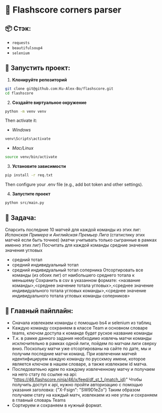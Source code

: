 # 📝 Flashscore corners parser

## 📦 Стэк:

- `requests`
- `beautifulsoup4` 
- `selenium` 

## 🚀 Запустить проект:

1. **Клонируйте репозиторий**

```bash
git clone git@github.com:Ku-Alex-Bo/flashscore.git
cd flashscore
```

2. **Создайте виртуальное окружение**
```bash
python -m venv venv
```
Then activate it:
- *Windows*
```bash
venv\Scripts\activate
```
- *Mac/Linux*
```bash
source venv/bin/activate
```

3. **Установите зависимости**
```bash
pip install -r req.txt
```
Then configure your .env file (e.g., add bot token and other settings).

4. **Запустите проект**
```bash
python src/main.py
```

## 📌 Задача:
Спарсить последние 10 матчей для каждой команды из этих лиг: *Испанская Примера* и *Английская Премьер Лига* (статистику этих матчей если быть точнее) (матчи учитывать только сыгранные в рамках именно этих лиг)
Посчитать для каждой команды средние значения значения угловых
- средний тотал
- средний индивидуальный тотал
- средний индивидуальный тотал соперника
Отсортировать все команды (из обоих лиг) от наибольшего среднего тотала к меньшему
Сохранить в csv в указанном формате:
<название команды>,<среднее значение тотала угловых>,<среднее значение индивидуального тотала угловых команды>,<среднее значение индивидуального тотала угловых команды соперников>

## 📜 Главный пайплайн:

- Сначала извлекаем команды с помощью bs4 и selenium из таблиц
- Каждую команду сохраняем в классе Team и основном словаре teams, ключом доступа к команде будет руское название команды
- Т.к. в рамке данного задания необходимо извлечь матчи команды исключительно в рамках одной лиги, пойдем по матчам лиги сверху вниз.
  Поскольку матчи уже отсортированы на сайте по дате, мы и получим последние матчи команд. При извлечении матчей идентифицируем каждую команду по русскмоу имени,
  которое является ключом в нашем словаре, а также извлекаем id матча.
- Последоватеьно идем по каждому извлеченному матчу и получаем на него стату по ссылке на api: "https://46.flashscore.ninja/46/x/feed/df_st_1_{match_id}"
  Чтобы получить доступ к api, нужно пройти авторизацию с помощью указания заголовка:  {"X-Fsign": "SW9D1eZo"}
  Таким образом получаем стату на каждый матч, извлекаем из нее углы и сохраняем в главный словарь Teams
- Сортируем и сохраняем в нужный формат.



